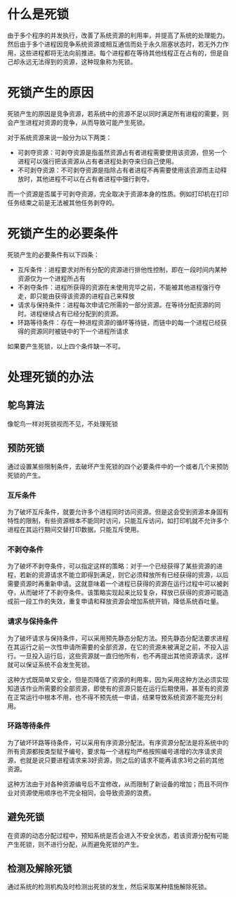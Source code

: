 # 什么是死锁
由于多个程序的并发执行，改善了系统资源的利用率，并提高了系统的处理能力。然后由于多个进程因竞争系统资源或相互通信而处于永久阻塞状态时，若无外力作用，这些进程都将无法向前推进。每个进程都在等待其他线程正在占有的，但是自己却永远无法得到的资源，这种现象称为死锁。

# 死锁产生的原因
死锁产生的原因是竞争资源，若系统中的资源不足以同时满足所有进程的需要，则会产生进程对资源的竞争，从而导致可能产生死锁。

对于系统资源来说一般分为以下两类：
- 可剥夺资源：可剥夺资源是指虽然资源占有者进程需要使用该资源，但另一个进程可以强行把该资源从占有者进程处剥夺来归自己使用。
- 不可剥夺资源：不可剥夺资源是指除占有者进程不再需要使用该资源而主动释放时，其他进程不可以在占有者进程中强行剥夺。

而一个资源是否属于可剥夺资源，完全取决于资源本身的性质。例如打印机在打印任务结束之前是无法被其他任务剥夺的。

# 死锁产生的必要条件
死锁产生的必要条件有以下四条：
- 互斥条件：进程要求对所有分配的资源进行排他性控制，即在一段时间内某种资源仅为一个进程所占有
- 不剥夺条件：进程所获得的资源在未使用完毕之前，不能被其他进程强行夺走，即只能由获得该资源的进程自己来释放
- 请求与保持条件：进程每次申请它所需的一部分资源。在等待分配资源的同时。进程继续占有已经分配到的资源。
- 环路等待条件：存在一种进程资源的循环等待链，而链中的每一个进程已经获得的资源同时被链中的下一个进程所请求

如果要产生死锁，以上四个条件缺一不可。

# 处理死锁的办法
## 鸵鸟算法
像鸵鸟一样对死锁视而不见，不处理死锁

## 预防死锁
通过设置某些限制条件，去破坏产生死锁的四个必要条件中的一个或者几个来预防死锁的产生。

### 互斥条件
为了破坏互斥条件，就要允许多个进程同时访问资源。但是这会受到资源本身固有特性的限制，有些资源根本不能同时访问，只能互斥访问，如打印机就不允许多个进程在其运行期间交替打印数据，只能互斥使用。

### 不剥夺条件
为了破坏不剥夺条件，可以指定这样的策略：对于一个已经获得了某些资源的进程，若新的资源请求不能立即得到满足，则它必须释放所有已经获得的资源，以后需要资源时再重新申请。这就意味着一个进程已获得的资源在运行过程中可以被剥夺，从而破坏了不剥夺条件。该策略实现起来比较复杂，释放已获得的资源可能造成前一段工作的失效，重复申请和释放资源会增加系统开销，降低系统吞吐量。

### 请求与保持条件
为了破坏请求与保持条件，可以采用预先静态分配方法。预先静态分配法要求进程在其运行之前一次性申请所需要的全部资源，在它的资源未被满足之前，不投入运行。一旦投入运行后，这些资源就一直归他所有，也不再提出其他资源请求，这样就可以保证系统不会发生死锁。

这种方式既简单又安全，但是页降低了资源的利用率，因为采用这种方法必须实现知道该作业所需要的全部资源，即使有的资源只能在运行后期使用，甚至有的资源在正常运行中根本不用，也不得不预先统一申请，结果导致系统资源不能充分利用。

### 环路等待条件
为了破坏环路等待条件，可以采用有序资源分配法。有序资源分配法是将系统中的所有资源都按类型赋予编号，要求每一个进程均严格按照编号递增的次序请求资源，也就是说只要进程请求来3好资源，则之后的请求不能再请求3号之前的其他资源。

这种方法由于对各种资源编号后不宜修改，从而限制了新设备的增加；而且不同作业对资源使用顺序也不完全相同，会导致资源的浪费。

## 避免死锁
在资源的动态分配过程中，预知系统是否会进入不安全状态，若该资源分配有可能产生死锁，则不进行分配，从而避免死锁的产生。

## 检测及解除死锁
通过系统的检测机构及时检测出死锁的发生，然后采取某种措施解除死锁。

